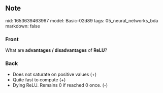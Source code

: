 ## Note
nid: 1653639463967
model: Basic-02d89
tags: 05_neural_networks_bda
markdown: false

### Front
What are<b> advantages / disadvantages</b> of <b>ReLU</b>?

### Back
<ul>
  <li>Does not saturate on positive values (+)
  <li>Quite fast to compute (+)
  <li>Dying ReLU. Remains 0 if reached 0 once. (-)
</ul>
